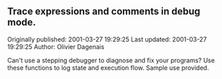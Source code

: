 ## Trace expressions and comments in debug mode. 
Originally published: 2001-03-27 19:29:25 
Last updated: 2001-03-27 19:29:25 
Author: Olivier Dagenais 
 
Can't use a stepping debugger to diagnose and fix your programs?  Use these functions to log state and execution flow.  Sample use provided.